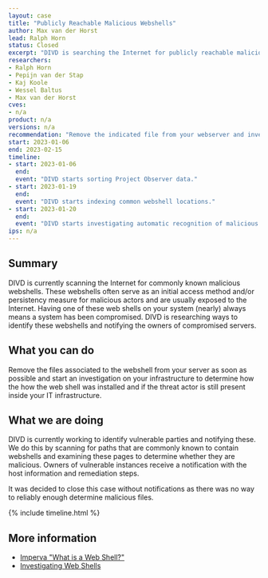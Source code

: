 ```yaml
---
layout: case
title: "Publicly Reachable Malicious Webshells"
author: Max van der Horst
lead: Ralph Horn
status: Closed
excerpt: "DIVD is searching the Internet for publicly reachable malicious webshells."
researchers:
- Ralph Horn
- Pepijn van der Stap
- Kaj Koole
- Wessel Baltus
- Max van der Horst
cves:
- n/a
product: n/a
versions: n/a
recommendation: "Remove the indicated file from your webserver and investigate your systems for compromise."
start: 2023-01-06
end: 2023-02-15
timeline:
- start: 2023-01-06
  end:
  event: "DIVD starts sorting Project Observer data."
- start: 2023-01-19
  end: 
  event: "DIVD starts indexing common webshell locations."
- start: 2023-01-20
  end:
  event: "DIVD starts investigating automatic recognition of malicious web shells."
ips: n/a
---
```


## Summary

DIVD is currently scanning the Internet for commonly known malicious webshells. These webshells often serve as an initial access method and/or persistency measure for malicious actors and are usually exposed to the Internet. Having one of these web shells on your system (nearly) always means a system has been compromised. DIVD is researching ways to identify these webshells and notifying the owners of compromised servers.

## What you can do

Remove the files associated to the webshell from your server as soon as possible and start an investigation on your infrastructure to determine how the how the web shell was installed and if the threat actor is still present inside your IT infrastructure.

## What we are doing

DIVD is currently working to identify vulnerable parties and notifying these. We do this by scanning for paths that are commonly known to contain webshells and examining these pages to determine whether they are malicious. Owners of vulnerable instances receive a notification with the host information and remediation steps. 

It was decided to close this case without notifications as there was no way to reliably enough determine malicious files. 

{% include timeline.html %}

## More information

* [Imperva "What is a Web Shell?"](https://www.imperva.com/learn/application-security/web-shell/)
* [Investigating Web Shells](https://blog.gigamon.com/2022/09/28/investigating-web-shells/)
